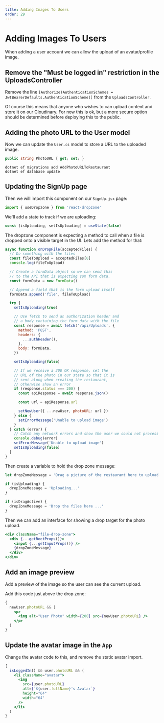 ```yaml
---
title: Adding Images To Users
order: 29
---
```


# Adding Images To Users

When adding a user account we can allow the upload of an avatar/profile image.

## Remove the "Must be logged in" restriction in the UploadsController

Remove the line
`[Authorize(AuthenticationSchemes = JwtBearerDefaults.AuthenticationScheme)]`
from the `UploadsController`.

Of course this means that anyone who wishes to can upload content and store it
on our Cloudinary. For now this is ok, but a more secure option should be
determined before deploying this to the public.

## Adding the photo URL to the User model

Now we can update the `User.cs` model to store a URL to the uploaded image.

```csharp
public string PhotoURL { get; set; }
```

```shell
dotnet ef migrations add AddPhotoURLToRestaurant
dotnet ef database update
```

## Updating the SignUp page

Then we will import this component on our `SignUp.jsx` page:

```javascript
import { useDropzone } from 'react-dropzone'
```

We'll add a state to track if we are uploading:

```javascript
const [isUploading, setIsUploading] = useState(false)
```

The dropzone component is expecting a method to call when a file is dropped onto
a visible target in the UI. Lets add the method for that:

```javascript
async function onDropFile(acceptedFiles) {
  // Do something with the files
  const fileToUpload = acceptedFiles[0]
  console.log(fileToUpload)

  // Create a formData object so we can send this
  // to the API that is expecting som form data.
  const formData = new FormData()

  // Append a field that is the form upload itself
  formData.append('file', fileToUpload)

  try {
    setIsUploading(true)

    // Use fetch to send an authorization header and
    // a body containing the form data with the file
    const response = await fetch('/api/Uploads', {
      method: 'POST',
      headers: {
        ...authHeader(),
      },
      body: formData,
    })

    setIsUploading(false)

    // If we receive a 200 OK response, set the
    // URL of the photo in our state so that it is
    // sent along when creating the restaurant,
    // otherwise show an error
    if (response.status === 200) {
      const apiResponse = await response.json()

      const url = apiResponse.url

      setNewUser({ ...newUser, photoURL: url })
    } else {
      setErrorMessage('Unable to upload image')
    }
  } catch (error) {
    // Catch any network errors and show the user we could not process their upload
    console.debug(error)
    setErrorMessage('Unable to upload image')
    setIsUploading(false)
  }
}
```

Then create a variable to hold the drop zone message:

```javascript
let dropZoneMessage = 'Drag a picture of the restaurant here to upload!'

if (isUploading) {
  dropZoneMessage = 'Uploading...'
}

if (isDragActive) {
  dropZoneMessage = 'Drop the files here ...'
}
```

Then we can add an interface for showing a drop target for the photo upload.

```jsx
<div className="file-drop-zone">
  <div {...getRootProps()}>
    <input {...getInputProps()} />
    {dropZoneMessage}
  </div>
</div>
```

## Add an image preview

Add a preview of the image so the user can see the current upload.

Add this code just above the drop zone:

```jsx
{
  newUser.photoURL && (
    <p>
      <img alt="User Photo" width={200} src={newUser.photoURL} />
    </p>
  )
}
```

## Update the avatar image in the `App`

Change the avatar code to this, and remove the static avatar import.

```jsx
{
  isLoggedIn() && user.photoURL && (
    <li className="avatar">
      <img
        src={user.photoURL}
        alt={`${user.fullName}'s Avatar`}
        height="64"
        width="64"
      />
    </li>
  )
}
```
